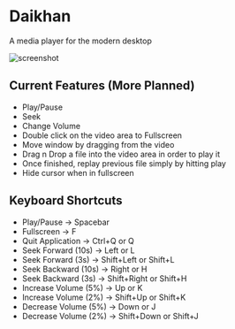 # Daikhan

A media player for the modern desktop

<picture>
  <source media="(prefers-color-scheme: dark)"
    srcset="https://gitlab.com/daikhan/daikhan/-/raw/screenshots/latest-dev-dark.png">
  <img alt="screenshot"
    src="https://gitlab.com/daikhan/daikhan/-/raw/screenshots/latest-dev.png">
</picture>

## Current Features (More Planned)

- Play/Pause
- Seek
- Change Volume
- Double click on the video area to Fullscreen
- Move window by dragging from the video
- Drag n Drop a file into the video area in order to play it
- Once finished, replay previous file simply by hitting play
- Hide cursor when in fullscreen

## Keyboard Shortcuts

- Play/Pause -> Spacebar
- Fullscreen -> F
- Quit Application -> Ctrl+Q or Q
- Seek Forward (10s) -> Left or L
- Seek Forward (3s) -> Shift+Left or Shift+L
- Seek Backward (10s) -> Right or H
- Seek Backward (3s) -> Shift+Right or Shift+H
- Increase Volume (5%) -> Up or K
- Increase Volume (2%) -> Shift+Up or Shift+K
- Decrease Volume (5%) -> Down or J
- Decrease Volume (2%) -> Shift+Down or Shift+J
